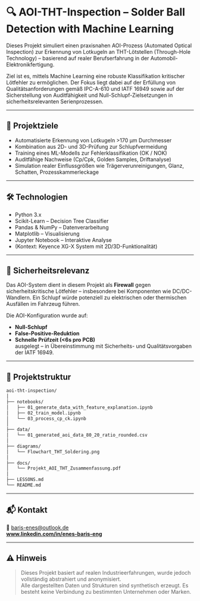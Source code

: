 # 🔍 AOI-THT-Inspection – Solder Ball Detection with Machine Learning

Dieses Projekt simuliert einen praxisnahen AOI-Prozess (Automated Optical Inspection) zur Erkennung von Lotkugeln an THT-Lötstellen (Through-Hole Technology) – basierend auf realer Berufserfahrung in der Automobil-Elektronikfertigung.

Ziel ist es, mittels Machine Learning eine robuste Klassifikation kritischer Lötfehler zu ermöglichen. Der Fokus liegt dabei auf der Erfüllung von Qualitätsanforderungen gemäß IPC-A-610 und IATF 16949 sowie auf der Sicherstellung von Auditfähigkeit und Null-Schlupf-Zielsetzungen in sicherheitsrelevanten Serienprozessen.

---

## 🎯 Projektziele

- Automatisierte Erkennung von Lotkugeln >170 µm Durchmesser
- Kombination aus 2D- und 3D-Prüfung zur Schlupfvermeidung
- Training eines ML-Modells zur Fehlerklassifikation (OK / NOK)
- Auditfähige Nachweise (Cp/Cpk, Golden Samples, Driftanalyse)
- Simulation realer Einflussgrößen wie Trägerverunreinigungen, Glanz, Schatten, Prozesskammerleckage

---

## 🛠️ Technologien

- Python 3.x  
- Scikit-Learn – Decision Tree Classifier  
- Pandas & NumPy – Datenverarbeitung  
- Matplotlib – Visualisierung  
- Jupyter Notebook – Interaktive Analyse  
- (Kontext: Keyence XG-X System mit 2D/3D-Funktionalität)

---

## 🔐 Sicherheitsrelevanz

Das AOI-System dient in diesem Projekt als **Firewall** gegen sicherheitskritische Lötfehler – insbesondere bei Komponenten wie DC/DC-Wandlern. Ein Schlupf würde potenziell zu elektrischen oder thermischen Ausfällen im Fahrzeug führen.

Die AOI-Konfiguration wurde auf:
- **Null-Schlupf**
- **False-Positive-Reduktion**
- **Schnelle Prüfzeit (<6s pro PCB)**  
ausgelegt – in Übereinstimmung mit Sicherheits- und Qualitätsvorgaben der IATF 16949.

---

## 📁 Projektstruktur

```bash
aoi-tht-inspection/
│
├── notebooks/
│   ├── 01_generate_data_with_feature_explanation.ipynb
│   ├── 02_train_model.ipynb
│   └── 03_process_cp_ck.ipynb
│
├── data/
│   └── 01_generated_aoi_data_80_20_ratio_rounded.csv
│
├── diagrams/
│   └── Flowchart_THT_Soldering.png
│
├── docs/
│   └── Projekt_AOI_THT_Zusammenfassung.pdf
│
├── LESSONS.md
└── README.md
```

---

## 📬 Kontakt

**📧** [baris-enes@outlook.de](mailto:baris-enes@outlook.de)  
**www.linkedin.com/in/enes-baris-eng**

---

## ⚠️ Hinweis

> Dieses Projekt basiert auf realen Industrieerfahrungen, wurde jedoch vollständig abstrahiert und anonymisiert.  
> Alle dargestellten Daten und Strukturen sind synthetisch erzeugt. Es besteht keine Verbindung zu bestimmten Unternehmen oder Marken.
